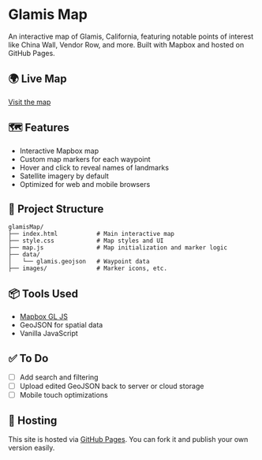 # Glamis Map

An interactive map of Glamis, California, featuring notable points of interest like China Wall, Vendor Row, and more. Built with Mapbox and hosted on GitHub Pages.

## 🌍 Live Map

[Visit the map](https://aeveland.github.io/glamisMap/)

## 🗺️ Features

- Interactive Mapbox map
- Custom map markers for each waypoint
- Hover and click to reveal names of landmarks
- Satellite imagery by default
- Optimized for web and mobile browsers

## 📁 Project Structure

```
glamisMap/
├── index.html           # Main interactive map
├── style.css            # Map styles and UI
├── map.js               # Map initialization and marker logic
├── data/
│   └── glamis.geojson   # Waypoint data
├── images/              # Marker icons, etc.
```

## 📦 Tools Used

- [Mapbox GL JS](https://docs.mapbox.com/mapbox-gl-js/)
- GeoJSON for spatial data
- Vanilla JavaScript

## ✅ To Do

- [ ] Add search and filtering
- [ ] Upload edited GeoJSON back to server or cloud storage
- [ ] Mobile touch optimizations

## 🚀 Hosting

This site is hosted via [GitHub Pages](https://pages.github.com/). You can fork it and publish your own version easily.
